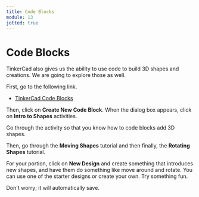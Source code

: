 ```yaml
---
title: Code Blocks
module: 13
jotted: true
---
```


# Code Blocks

TinkerCad also gives us the ability to use code to build 3D shapes and creations.  We are going to explore those as well. 

First, go to the following link.

* <a href="https://www.tinkercad.com/dashboard?type=codeblocks&collection=designs" target="_blank">TinkerCad Code Blocks</a>

Then, click on **Create New Code Block**.  When the dialog box appears, click on **Intro to Shapes** activities.

Go through the activity so that you know how to code blocks add 3D shapes.

Then, go through the **Moving Shapes** tutorial and then finally, the **Rotating Shapes** tutorial.

For your portion, click on **New Design** and create something that introduces new shapes, and have them do something like move around and rotate.  You can use one of the starter designs or create your own.  Try something fun.

Don't worry; it will automatically save.

